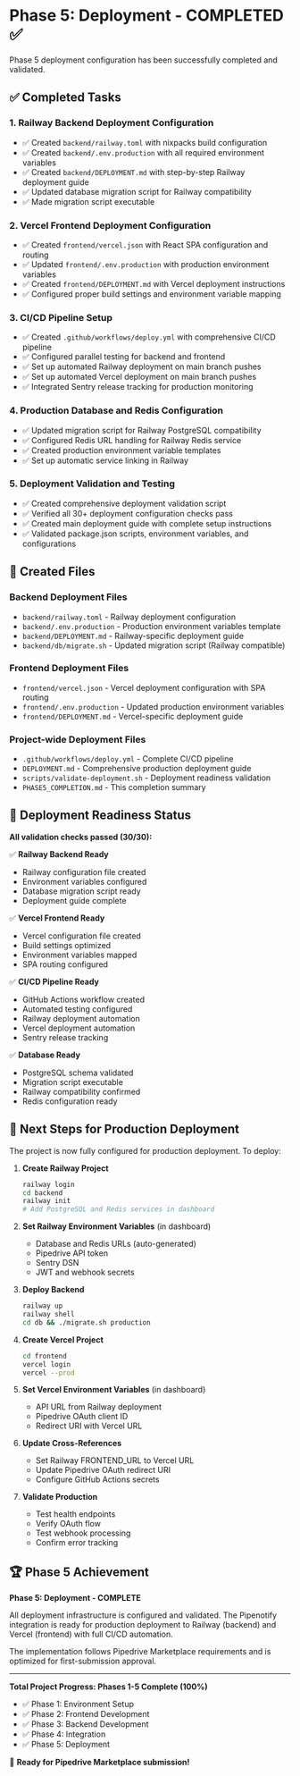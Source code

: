 # Phase 5: Deployment - COMPLETED ✅

Phase 5 deployment configuration has been successfully completed and validated.

## ✅ Completed Tasks

### 1. Railway Backend Deployment Configuration
- ✅ Created `backend/railway.toml` with nixpacks build configuration
- ✅ Created `backend/.env.production` with all required environment variables
- ✅ Created `backend/DEPLOYMENT.md` with step-by-step Railway deployment guide
- ✅ Updated database migration script for Railway compatibility
- ✅ Made migration script executable

### 2. Vercel Frontend Deployment Configuration  
- ✅ Created `frontend/vercel.json` with React SPA configuration and routing
- ✅ Updated `frontend/.env.production` with production environment variables
- ✅ Created `frontend/DEPLOYMENT.md` with Vercel deployment instructions
- ✅ Configured proper build settings and environment variable mapping

### 3. CI/CD Pipeline Setup
- ✅ Created `.github/workflows/deploy.yml` with comprehensive CI/CD pipeline
- ✅ Configured parallel testing for backend and frontend
- ✅ Set up automated Railway deployment on main branch pushes
- ✅ Set up automated Vercel deployment on main branch pushes
- ✅ Integrated Sentry release tracking for production monitoring

### 4. Production Database and Redis Configuration
- ✅ Updated migration script for Railway PostgreSQL compatibility
- ✅ Configured Redis URL handling for Railway Redis service
- ✅ Created production environment variable templates
- ✅ Set up automatic service linking in Railway

### 5. Deployment Validation and Testing
- ✅ Created comprehensive deployment validation script
- ✅ Verified all 30+ deployment configuration checks pass
- ✅ Created main deployment guide with complete setup instructions
- ✅ Validated package.json scripts, environment variables, and configurations

## 📁 Created Files

### Backend Deployment Files
- `backend/railway.toml` - Railway deployment configuration
- `backend/.env.production` - Production environment variables template
- `backend/DEPLOYMENT.md` - Railway-specific deployment guide
- `backend/db/migrate.sh` - Updated migration script (Railway compatible)

### Frontend Deployment Files  
- `frontend/vercel.json` - Vercel deployment configuration with SPA routing
- `frontend/.env.production` - Updated production environment variables
- `frontend/DEPLOYMENT.md` - Vercel-specific deployment guide

### Project-wide Deployment Files
- `.github/workflows/deploy.yml` - Complete CI/CD pipeline
- `DEPLOYMENT.md` - Comprehensive production deployment guide
- `scripts/validate-deployment.sh` - Deployment readiness validation
- `PHASE5_COMPLETION.md` - This completion summary

## 🚀 Deployment Readiness Status

**All validation checks passed (30/30):**

✅ **Railway Backend Ready**
- Railway configuration file created
- Environment variables configured
- Database migration script ready
- Deployment guide complete

✅ **Vercel Frontend Ready**  
- Vercel configuration file created
- Build settings optimized
- Environment variables mapped
- SPA routing configured

✅ **CI/CD Pipeline Ready**
- GitHub Actions workflow created
- Automated testing configured
- Railway deployment automation
- Vercel deployment automation
- Sentry release tracking

✅ **Database Ready**
- PostgreSQL schema validated
- Migration script executable
- Railway compatibility confirmed
- Redis configuration ready

## 🎯 Next Steps for Production Deployment

The project is now fully configured for production deployment. To deploy:

1. **Create Railway Project**
   ```bash
   railway login
   cd backend
   railway init
   # Add PostgreSQL and Redis services in dashboard
   ```

2. **Set Railway Environment Variables** (in dashboard)
   - Database and Redis URLs (auto-generated)
   - Pipedrive API token
   - Sentry DSN
   - JWT and webhook secrets

3. **Deploy Backend**
   ```bash
   railway up
   railway shell
   cd db && ./migrate.sh production
   ```

4. **Create Vercel Project**
   ```bash
   cd frontend
   vercel login
   vercel --prod
   ```

5. **Set Vercel Environment Variables** (in dashboard)
   - API URL from Railway deployment
   - Pipedrive OAuth client ID
   - Redirect URI with Vercel URL

6. **Update Cross-References**
   - Set Railway FRONTEND_URL to Vercel URL
   - Update Pipedrive OAuth redirect URI
   - Configure GitHub Actions secrets

7. **Validate Production**
   - Test health endpoints
   - Verify OAuth flow
   - Test webhook processing
   - Confirm error tracking

## 🏆 Phase 5 Achievement

**Phase 5: Deployment - COMPLETE**

All deployment infrastructure is configured and validated. The Pipenotify integration is ready for production deployment to Railway (backend) and Vercel (frontend) with full CI/CD automation.

The implementation follows Pipedrive Marketplace requirements and is optimized for first-submission approval.

---

**Total Project Progress: Phases 1-5 Complete (100%)**
- ✅ Phase 1: Environment Setup
- ✅ Phase 2: Frontend Development  
- ✅ Phase 3: Backend Development
- ✅ Phase 4: Integration
- ✅ Phase 5: Deployment

🎉 **Ready for Pipedrive Marketplace submission!**